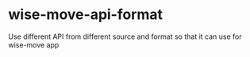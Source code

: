 # wise-move-api-format
Use different API from different source and format so that it can use for wise-move app
